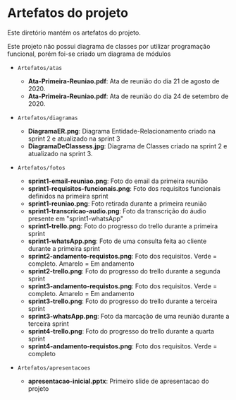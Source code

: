 # Artefatos do projeto

Este diretório mantém os artefatos do projeto.

Este projeto não possui diagrama de classes por utilizar programação funcional, porém foi-se criado um diagrama de módulos

- `Artefatos/atas`

  - **Ata-Primeira-Reuniao.pdf**: Ata de reunião do dia 21 de agosto de 2020.
  - **Ata-Primeira-Reuniao.pdf**: Ata de reunião do dia 24 de setembro de 2020.

- `Artefatos/diagramas`

  - **DiagramaER.png**: Diagrama Entidade-Relacionamento criado na sprint 2 e atualizado na sprint 3
  - **DiagramaDeClassess.jpg**: Diagrama de Classes criado na sprint 2 e atualizado na sprint 3.

- `Artefatos/fotos`
  - **sprint1-email-reuniao.png**: Foto do email da primeira reunião
  - **sprint1-requisitos-funcionais.png**: Foto dos requisitos funcionais definidos na primeira sprint
  - **sprint1-reuniao.png**: Foto retirada durante a primeira reunião
  - **sprint1-transcricao-audio.png**: Foto da transcrição do áudio presente em "sprint1-whatsApp"
  - **sprint1-trello.png**: Foto do progresso do trello durante a primeira sprint
  - **sprint1-whatsApp.png**: Foto de uma consulta feita ao cliente durante a primeira sprint
  - **sprint2-andamento-requistos.png**: Foto dos requisitos. Verde = completo. Amarelo = Em andamento
  - **sprint2-trello.png**: Foto do progresso do trello durante a segunda sprint
  - **sprint3-andamento-requistos.png**: Foto dos requisitos. Verde = completo. Amarelo = Em andamento
  - **sprint3-trello.png**: Foto do progresso do trello durante a terceira sprint
  - **sprint3-whatsApp.png**: Foto da marcação de uma reunião durante a terceira sprint
  - **sprint4-trello.png**: Foto do progresso do trello durante a quarta sprint
  - **sprint4-andamento-requistos.png**: Foto dos requisitos. Verde = completo
- `Artefatos/apresentacoes`
  - **apresentacao-inicial.pptx**: Primeiro slide de apresentacao do projeto
